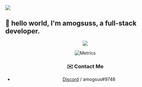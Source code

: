 ![](https://hit.yhype.me/github/profile?user_id=72696414)
## :wave: hello world, I'm amogsuss, a full-stack developer.

<div align="center"><img src="https://github-profile-trophy.vercel.app/?username=amogsuss&theme=dracula&count_private=true">


![Metrics](https://metrics.lecoq.io/amogsuss?template=classic&languages=1&isocalendar=1&activity=1&pagespeed=1&isocalendar.duration=half-year&languages.limit=8&languages.sections=most-used&languages.colors=github&languages.threshold=0%25&languages.indepth=false&languages.analysis.timeout=15&languages.categories=markup%2C%20programming&languages.recent.categories=markup%2C%20programming&languages.recent.load=300&languages.recent.days=14&activity.limit=5&activity.load=300&activity.days=14&activity.filter=all&activity.visibility=all&activity.timestamps=false&config.timezone=Asia%2FPhilippines)

### ✉️ Contact Me

- [Discord](https://discord.com/users/643425335924490260) / amogsus#9748
